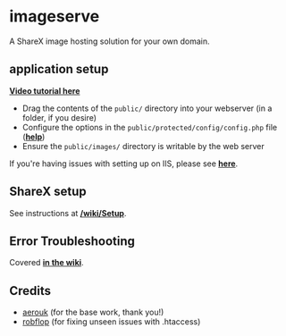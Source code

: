# imageserve
A ShareX image hosting solution for your own domain.

## application setup
[**Video tutorial here**](https://www.youtube.com/watch?v=GtN79l5AGvQ)

* Drag the contents of the `public/` directory into your webserver (in a folder, if you desire)
* Configure the options in the `public/protected/config/config.php` file ([**help**](https://github.com/aerouk/imageserve/wiki/Configuration))
* Ensure the `public/images/` directory is writable by the web server

If you're having issues with setting up on IIS, please see [**here**](https://github.com/aerouk/imageserve/wiki/IIS-Issues).

## ShareX setup
See instructions at [**/wiki/Setup**](https://github.com/aerouk/imageserve/wiki/Setup).

## Error Troubleshooting
Covered [**in the wiki**](https://github.com/aerouk/imageserve/wiki/Error-Troubleshooting).

## Credits
- [aerouk](https://github.com/aerouk) (for the base work, thank you!)
- [robflop](https://github.com/robflop) (for fixing unseen issues with .htaccess)

